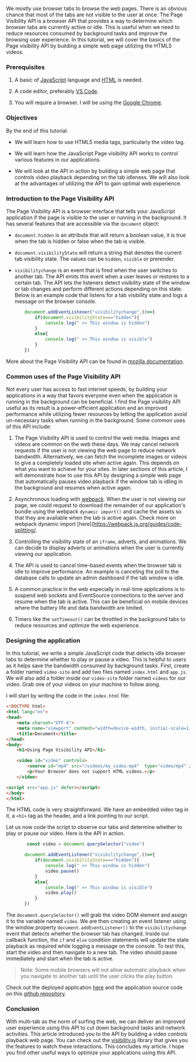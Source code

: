 We mostly use browser tabs to browse the web pages. There is an obvious chance that most of the tabs are not visible to the user at once. The Page Visibility API is a browser API that provides a way to determine which browser tabs are currently active or idle.
This is useful when we need to reduce resources consumed by background tasks and improve the browsing user experience. In this tutorial, we will cover the basics of the Page visibility API by building a simple web page utilizing the HTML5 videos.

### Prerequisites
1. A basic of [JavaScript](https://www.w3schools.com/js/js_intro.asp) language and [HTML](https://www.w3schools.com/html/html_intro.asp) is needed.
   
2. A code editor, preferably [VS Code](https://code.visualstudio.com/Download).
   
3. You will require a browser. I will be using the [Google Chrome](https://www.google.com/chrome/).
   
### Objectives
By the end of this tutorial:
- We will learn how to use HTML5 media tags, particularly the video tag.
  
- We will learn how the JavaScript Page visibility API works to control various features in our applications.
  
- We will look at the API in action by building a simple web page that controls video playback depending on the tab idleness. We will also look at the advantages of utilizing the API to gain optimal web experience. 

### Introduction to the Page Visibility API

The Page Visibility API is a browser interface that tells your JavaScript application if the page is visible to the user or running in the background.
It has several features that are accessible via the `document` object:
- `document.hidden` is an attribute that will return a boolean value, it is true when the tab is hidden or false when the tab is visible.
  
- `document.visibilityState` will return a string that denotes the current tab visibility state. The values can be `hidden`, `visible` or prerender.
  
- `visibilitychange` is an event that is fired when the user switches to another tab. The API emits this event when a user leaves or restores to a certain tab. The API lets the listeners detect visibility state of the window or tab changes and perform different actions depending on this state.
Below is an example code that listens for a tab visibility state and logs a message on the browser console.
```javascript 
       document.addEventListener("visibilitychange",()=>{
           if(document.visibilityState==="hidden"){
               console.log(" >> This window is hidden")
           }
           else{
               console.log(" >> This window is visible")
           }
       })
```
More about the Page Visibility API can be found in [mozilla documentation](https://developer.mozilla.org/en-US/docs/Web/API/Page_Visibility_API).

### Common uses of the Page Visibility API
Not every user has access to fast internet speeds, by building your applications in a way that favors everyone even when the application is running in the background can be beneficial. I find the Page visibility API useful as its result is a power-efficient application and an improved performance while utilizing fewer resources by letting the application avoid un-necessary tasks when running in the background.
Some common uses of this API include:

1. The Page Visibility API is used to control the web media. Images and videos are common on the web these days. We may cancel network requests if the user is not viewing the web page to reduce network bandwidth. Alternatively, we can fetch the incomplete images or videos to give a completely loaded site when active again. This depends on what you want to achieve for your sites. In later sections of this article, I will demonstrate how to use this API by designing a simple web page that automatically pauses video playback if the window tab is idling in the background and resumes when active again.
   
2. Asynchronous loading with [webpack](https://webpack.js.org/). When the user is not viewing our page, we could request to download the remainder of our application's bundle using the webpack `dynamic import()` and cache the assets so that they are available when the tab is active again. Check more on webpack dynamic import [here](https://webpack.js.org/guides/code-splitting/.
   
3. Controlling the visibility state of an `iframe`, adverts, and animations. We can decide to display adverts or animations when the user is currently viewing our application.

4. The API is used to cancel time-based events when the browser tab is idle to improve performance. An example is canceling the poll to the database calls to update an admin dashboard if the tab window is idle.
   
5. A common practice in the web especially in real-time applications is to suspend web sockets and EventSource connections to the server and resume when the tab is active. This can be beneficial on mobile devices where the battery life and data bandwidth are limited.
   
6. Timers like the `setTimeout()` can be throttled in the background tabs to reduce resources and optimize the web experience.


### Designing the application
In this tutorial, we write a simple JavaScript code that detects idle browser tabs to determine whether to play or pause a video. This is helpful to users as it helps save the bandwidth consumed by background tasks. First, create a folder named `video-site` and add two files named `index.html` and `app.js`. We will also add a folder inside our `video-site` folder named `videos` for our video. Grab one of your videos on your machine to follow along.

I will start by writing the code in the `index.html` file:
```HTML
<!DOCTYPE html>
<html lang="en">
<head>
    <meta charset="UTF-8">
    <meta name="viewport" content="width=device-width, initial-scale=1.0">
    <title>Document</title>
</head>
<body>
    <h1>Using Page Visibility API</h1>

    <video id="video" controls>
        <source id="mp4" src="/videos/my_video.mp4"  type="video/mp4" />
        <p>Your Browser does not support HTML videos.</p>
    </video>

<script src="app.js" defer></script>
</body>
</html>

```
The HTML code is very straightforward. We have an embedded video tag in it, a `<h1>` tag as the header, and a link pointing to our script.

Let us now code the script to observe our tabs and determine whether to play or pause our video. Here is the API in action.
```javascript
        const video = document.querySelector("video")

       document.addEventListener("visibilitychange",()=>{
           if(document.visibilityState==="hidden"){
               console.log(" >> This window is hidden")
               video.pause()
           }
           else{
               console.log(" >> This window is visible")
               video.play()
           }
       })
``` 
The `document.querySelector()` will grab the video DOM element and assign it to the variable named `video`. We are then creating an event listener using the window property `document.addEventListener()` to the `visibilitychange` event that detects whether the browser tab has changed. Inside our callback function, the `if` and `else` condition statements will update the state playback as required while logging a message on the console.
To test this, start the video and then navigate to a new tab. The video should pause immediately and start when the tab is active.
> Note: Some mobile browsers will not allow automatic playback when you navigate to another 
> tab until the user clicks the play button.

Check out the deployed application [here](https://video-playback-detector.netlify.app/) and the application source code on this [github repository](https://github.com/ReactifyStudio/Detecting-Idle-Browser-Tabs).

### Conclusion
With multi-tab as the norm of surfing the web, we can deliver an improved user experience using this API to cut down background tasks and network activities. This article introduced you to the API by building a video controls playback web page. You can check out the [visibility.js](https://github.com/evilmartians/visibility.js) library that gives you the features to watch these interactions. This concludes my article. I hope you find other useful ways to optimize your applications using this API. 